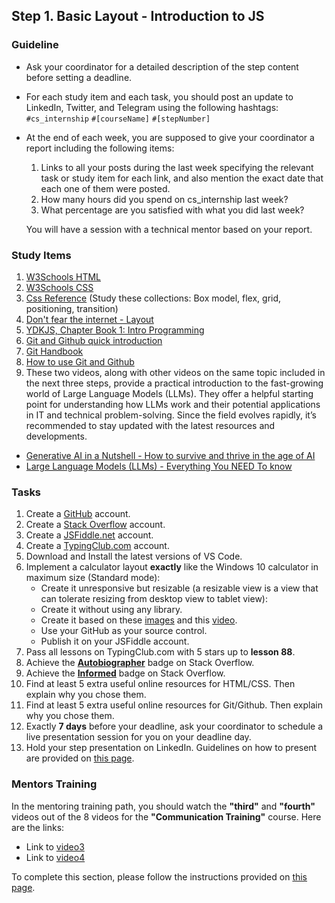 ## Step 1. Basic Layout - Introduction to JS

### Guideline

- Ask your coordinator for a detailed description of the step content before setting a deadline.

- For each study item and each task, you should post an update to LinkedIn, Twitter, and Telegram using the following hashtags:
`#cs_internship`
`#[courseName]`
`#[stepNumber]`

- At the end of each week, you are supposed to give your coordinator a report including the following items:
  1. Links to all your posts during the last week specifying the relevant task or study item for each link, and also mention the exact date that each one of them were posted.
  2. How many hours did you spend on cs_internship last week?
  3. What percentage are you satisfied with what you did last week?

  You will have a session with a technical mentor based on your report.
  
### Study Items  <!-- omit in toc -->

1. [W3Schools HTML](https://www.w3schools.com/html/default.asp)
2. [W3Schools CSS](https://www.w3schools.com/css/default.asp)
3. [Css Reference](https://cssreference.io/) (Study these collections: Box model, flex, grid, positioning, transition)
4. [Don't fear the internet - Layout](http://www.dontfeartheinternet.com/08-layout/)
5. [YDKJS, Chapter Book 1: Intro Programming](https://github.com/getify/You-Dont-Know-JS/blob/1st-ed/up%20%26%20going/ch1.md)
6. [Git and Github quick introduction](https://youtu.be/wpISo9TNjfU?si=bP6GuAHQXNQQx5fS)
7. [Git Handbook](https://guides.github.com/introduction/git-handbook/)
8. [How to use Git and Github](https://youtu.be/HkdAHXoRtos?si=GuoimMTGpS0dGwYm)
9. These two videos, along with other videos on the same topic included in the next three steps, provide a practical introduction to the fast-growing world of Large Language Models (LLMs). They offer a helpful starting point for understanding how LLMs work and their potential applications in IT and technical problem-solving. Since the field evolves rapidly, it’s recommended to stay updated with the latest resources and developments.
- [Generative AI in a Nutshell - How to survive and thrive in the age of AI](https://www.youtube.com/watch?v=2IK3DFHRFfw)
- [Large Language Models (LLMs) - Everything You NEED To know](https://www.youtube.com/watch?v=osKyvYJ3PRM)

### Tasks  <!-- omit in toc -->

1. Create a [GitHub](https://github.com/) account.
2. Create a [Stack Overflow](https://stackoverflow.com/) account.
3. Create a [JSFiddle.net](https://JSFiddle.net/) account.
4. Create a [TypingClub.com](https://www.typingclub.com/) account.
5. Download and Install the latest versions of VS Code.
6. Implement a calculator layout **exactly** like the Windows 10 calculator in maximum size (Standard mode):
    - Create it unresponsive but resizable (a resizable view is a view that can tolerate resizing from desktop view to tablet view):
    - Create it without using any library.
    - Create it based on these [images](https://github.com/cs-internship/cs-internship-spec/blob/master/courses/web/images/step1) and this [video](https://youtu.be/k-kNYeOyX4c).
    - Use your GitHub as your source control.
    - Publish it on your JSFiddle account.
7. Pass all lessons on TypingClub.com with 5 stars up to **lesson 88**.
8. Achieve the [**Autobiographer**](https://stackoverflow.com/help/badges/9/autobiographer) badge on Stack Overflow.
9. Achieve the [**Informed**](https://stackoverflow.com/help/badges/2600/informed) badge on Stack Overflow.
10. Find at least 5 extra useful online resources for HTML/CSS. Then explain why you chose them.
11. Find at least 5 extra useful online resources for Git/Github. Then explain why you chose them.
12. Exactly **7 days** before your deadline, ask your coordinator to schedule a live presentation session for you on your deadline day.
13. Hold your step presentation on LinkedIn. Guidelines on how to present are provided on [this page](https://github.com/cs-internship/cs-internship-spec/blob/master/courses/presentation-guidelines.md).

### Mentors Training

In the mentoring training path, you should watch the **"third"** and **"fourth"** videos out of the 8 videos for the **"Communication Training"** course. Here are the links:

- Link to [video3](https://drive.google.com/file/d/1omtXZwZCVE7mmtQNM1TnGy7Py5KXLgBx/view?usp=sharing)
- Link to [video4](https://drive.google.com/file/d/1Nr_vAxNQ3wx7zOrc7v7RJNHfRWFTSac-/view?usp=sharing)

To complete this section, please follow the instructions provided on [this page](https://github.com/cs-internship/cs-internship-spec/blob/master/courses/mentoring-workshops-instruction.md).
 
